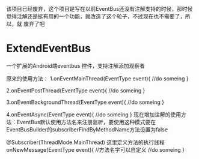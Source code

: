 该项目已经废弃，这个项目是写在以前EventBus还没有注解支持的时候，那时候觉得注解还是挺有用的一个功能，就改造了这个轮子，不过现在也不需要了，所以，就
废弃了吧


# ExtendEventBus
一个扩展的Android端eventbus 控件，支持注解添加观察者


原来的使用方法：
1.onEventMainThread(EventType event){
   //do someing
}

2.onEventPostThread(EventType event){
   //do someing
}

3.onEventBackgroundThread(EventType event){
   //do someing
}

4.onEventAsync(EventType event){
   //do someing
}
现在增加注解的使用方法：EventBus默认使用方法名来注册监听，要使用这种模式要在EventBusBuilder的subscriberFindByMethodName方法设置为false

@Subscriber(ThreadMode.MainThread) 这里定义方法的执行线程
onNewMessage(EventType event){  //方法名字可以自定义
   //do someing
}
